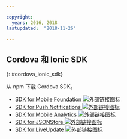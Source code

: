 ```yaml
---

copyright:
  years: 2016, 2018
lastupdated:  "2018-11-26"

---
```


##	Cordova 和 Ionic SDK
{: #cordova_ionic_sdk}

从 npm 下载 Cordova SDK。

* [SDK for Mobile Foundation ![外部链接图标](../../icons/launch-glyph.svg "外部链接图标")](https://www.npmjs.com/package/cordova-plugin-mfp)
* [SDK for Push Notifications ![外部链接图标](../../icons/launch-glyph.svg "外部链接图标")](https://www.npmjs.com/package/cordova-plugin-mfp-push)
* [SDK for Mobile Analytics ![外部链接图标](../../icons/launch-glyph.svg "外部链接图标")](https://www.npmjs.com/package/cordova-plugin-mfp-analytics)
* [SDK for JSONStore ![外部链接图标](../../icons/launch-glyph.svg "外部链接图标")](https://www.npmjs.com/package/cordova-plugin-mfp-jsonstore)
* [SDK for LiveUpdate ![外部链接图标](../../icons/launch-glyph.svg "外部链接图标")](https://www.npmjs.com/package/cordova-plugin-mfp-liveupdate)

